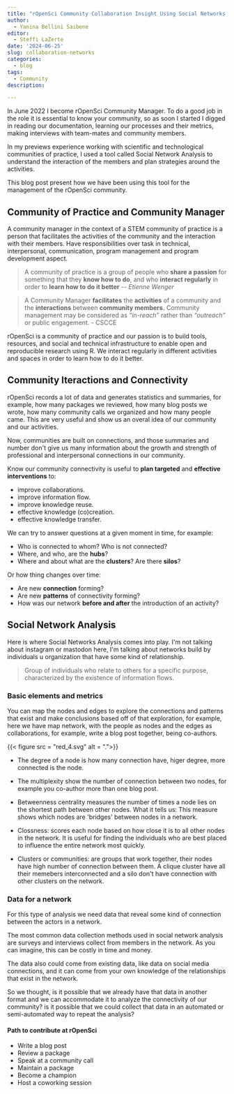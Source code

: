 ```yaml
---
title: "rOpenSci Community Collaboration Insight Using Social Networks Analysis"
author: 
  - Yanina Bellini Saibene
editor:
  - Steffi LaZerte
date: '2024-06-25'
slug: collaboration-networks
categories:
  - blog
tags:
  - Community
description: 

---
```



In June 2022 I become rOpenSci Community Manager.  To do a good job in the role it is essential to know your community, so as soon I started I digged in reading our documentation, learning our processes and their metrics, making interviews with team-mates and community members.

In my previews experience working with scientific and technological communities of practice, I used a tool called Social Network Analysis to understand the interaction of the members and plan strategies around the activities. 

This blog post present how we have been using this tool for the management of the rOpenSci community.

## Community of Practice and Community Manager

A community manager in the context of a STEM community of practice is a person that facilitates the activities of the community and the interaction with their members.  Have responsibilities over task in technical, interpersonal, communication, program management and program development aspect.

> A community of practice is a group of people who **share a 
passion** for something that they **know 
how to do**, and who **interact regularly** 
in order to **learn how to do it better** -- _Etienne Wenger_

> A Community Manager **facilitates** the **activities** of a community and the **interactions** between **community members.** 
Community management may be considered as _“in-reach”_ rather than _“outreach”_ or public engagement. - CSCCE

rOpenSci is a community of practice and our passion is to build tools, resources, and social and technical infrastructure to enable open and reproducible research using R. We interact regularly in different activities and spaces in order to learn how to do it better.

## Community Iteractions and Connectivity

rOpenSci records a lot of data and generates statistics and summaries, for example, how many packages we reviewed, how many blog posts we wrote, how many community calls we organized and how many people came. This are very useful and show us an overal idea of our community and our activities.

Now, communities are built on connections, and those summaries and number don't give us many information about the growth and strength of professional and interpersonal connections in our community.

Know our community connectivity is useful to __plan targeted__ and __effective interventions__ to:

- improve collaborations.
- improve information flow.
- improve knowledge reuse.
- effective knowledge (co)creation.
- effective knowledge transfer.

We can try to answer questions at a given moment in time, for example:

- Who is connected to whom? Who is not connected?
- Where, and who, are the __hubs__?
- Where and about what are the __clusters__? Are there __silos__?

Or how thing changes over time:

- Are new __connection__ forming?
- Are new __patterns__ of connectivity forming?
- How was our network __before and after__ the introduction of an activity?

## Social Network Analysis

Here is where Social Networks Analysis comes into play. I'm not talking about instagram or mastodon here, I'm talking about networks build by individuals u organization that have some kind of relationship.

> Group of individuals who relate to others for a specific purpose, characterized by the existence of information flows.

### Basic elements and metrics

You can map the nodes and edges to explore the connections and patterns that exist
and make conclusions based off of that exploration, for example, here we have map network, with the people as nodes and the edges as collaborations, for example, write a blog post together, being co-authors.

{{< figure src = "red_4.svg" alt = ".">}}



* The degree of a node is how many connection have, higer degree, more connected is the node.

* The multiplexity show the number of connection between two nodes, for example
you co-author more than one blog post.

* Betweenness centrality measures the number of times a node lies on the shortest path between other nodes. What it tells us: This measure shows which nodes are 'bridges' between nodes in a network.

* Clossness: scores each node based on how close it is to all other nodes in the network.
It is useful for finding the individuals who are best placed to influence the entire network most quickly.

* Clusters or communities: are groups that work together, their nodes have high number of connection between them. A clique cluster have all their memebers interconnected and a silo don't have connection with other clusters on the network.

### Data for a network

For this type of analysis we need data that reveal some kind of connection between the actors in a network.

The most common data collection methods used in social network analysis are surveys and interviews collect from members in the network. As you can imagine, this can be costly in time and money.  

The data also could come from existing data, like data on social media connections, and it can come from your own knowledge of the relationships that exist in the network.

So we thought, is it possible that we already have that data in another format and we can accommodate it to analyze the connectivity of our community? is it possible that we could collect that data in an automated or semi-automated way to repeat the analysis?


#### Path to contribute at rOpenSci

* Write a blog post
* Review a package
* Speak at a community call
* Maintain a package
* Become a champion
* Host a coworking session
